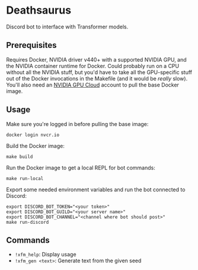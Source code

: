 # Deathsaurus

Discord bot to interface with Transformer models.

## Prerequisites

Requires Docker, NVIDIA driver v440+ with a supported NVIDIA GPU, and the NVIDIA container runtime for Docker.  Could probably run on a CPU without all the NVIDIA stuff, but you'd have to take all the GPU-specific stuff out of the Docker invocations in the Makefile (and it would be _really_ slow).  You'll also need an [NVIDIA GPU Cloud](https://www.nvidia.com/en-us/gpu-cloud/) account to pull the base Docker image.

## Usage

Make sure you're logged in before pulling the base image:

    docker login nvcr.io

Build the Docker image:

    make build
    
Run the Docker image to get a local REPL for bot commands:

    make run-local
    
Export some needed environment variables and run the bot connected to Discord:

    export DISCORD_BOT_TOKEN="<your token>"
    export DISCORD_BOT_GUILD="<your server name>"
    export DISCORD_BOT_CHANNEL="<channel where bot should post>"
    make run-discord
    
## Commands

- `!xfm_help`: Display usage
- `!xfm_gen <text>`: Generate text from the given seed
